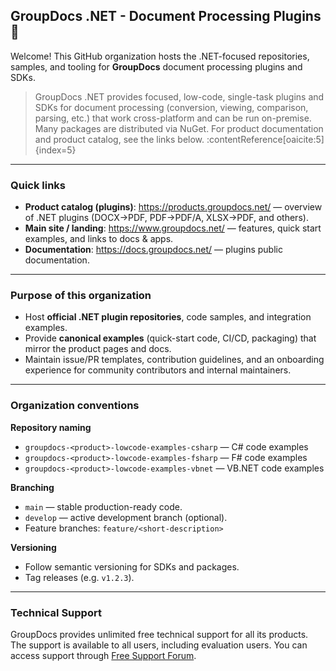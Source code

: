 ## GroupDocs .NET - Document Processing Plugins👋

Welcome! This GitHub organization hosts the .NET-focused repositories, samples, and tooling for **GroupDocs** document processing plugins and SDKs.

> GroupDocs .NET provides focused, low-code, single-task plugins and SDKs for document processing (conversion, viewing, comparison, parsing, etc.) that work cross-platform and can be run on-premise. Many packages are distributed via NuGet. For product documentation and product catalog, see the links below. :contentReference[oaicite:5]{index=5}

---

### Quick links

- **Product catalog (plugins)**: https://products.groupdocs.net/ — overview of .NET plugins (DOCX→PDF, PDF→PDF/A, XLSX→PDF, and others).
- **Main site / landing**: https://www.groupdocs.net/ — features, quick start examples, and links to docs & apps.
- **Documentation**: https://docs.groupdocs.net/ — plugins public documentation.

---

### Purpose of this organization

- Host **official .NET plugin repositories**, code samples, and integration examples.  
- Provide **canonical examples** (quick-start code, CI/CD, packaging) that mirror the product pages and docs.  
- Maintain issue/PR templates, contribution guidelines, and an onboarding experience for community contributors and internal maintainers.

---

### Organization conventions

**Repository naming**
- `groupdocs-<product>-lowcode-examples-csharp` — C# code examples
- `groupdocs-<product>-lowcode-examples-fsharp` — F# code examples
- `groupdocs-<product>-lowcode-examples-vbnet` — VB.NET code examples

**Branching**
- `main` — stable production-ready code.
- `develop` — active development branch (optional).
- Feature branches: `feature/<short-description>`

**Versioning**
- Follow semantic versioning for SDKs and packages.
- Tag releases (e.g. `v1.2.3`).

---

### Technical Support

GroupDocs provides unlimited free technical support for all its products. The support is available to all users, including evaluation users. You can access support through [Free Support Forum](https://forum.groupdocs.net/).


